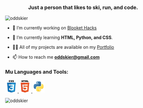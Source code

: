 <h3 align="center">Just a person that likes to ski, run, and code.</h3>

<p align="left"> <img src="https://komarev.com/ghpvc/?username=oddskier&label=Profile%20views&color=0e75b6&style=flat" alt="oddskier" /> </p>

- 🔭 I’m currently working on [Blooket Hacks](https://github.com/OddSkier/BlooketPlus)

- 🌱 I’m currently learning **HTML, Python, and CSS**.

- 👨‍💻 All of my projects are available on my [Portfolio](https://github.com/OddSkier/Portfolio)

- 📫 How to reach me **oddskier@gmail.com**


</p>

<h3 align="left">Mu Languages and Tools:</h3>
<p align="left"> <a href="https://www.w3schools.com/css/" target="_blank" rel="noreferrer"> <img src="https://raw.githubusercontent.com/devicons/devicon/master/icons/css3/css3-original-wordmark.svg" alt="css3" width="40" height="40"/> </a> <a href="https://www.w3.org/html/" target="_blank" rel="noreferrer"> <img src="https://raw.githubusercontent.com/devicons/devicon/master/icons/html5/html5-original-wordmark.svg" alt="html5" width="40" height="40"/> </a> <a href="https://www.python.org" target="_blank" rel="noreferrer"> <img src="https://raw.githubusercontent.com/devicons/devicon/master/icons/python/python-original.svg" alt="python" width="40" height="40"/> </a> </p>

<p><img align="left" src="https://github-readme-stats.vercel.app/api/top-langs?username=oddskier&show_icons=true&locale=en&layout=compact" alt="oddskier" /></p>
